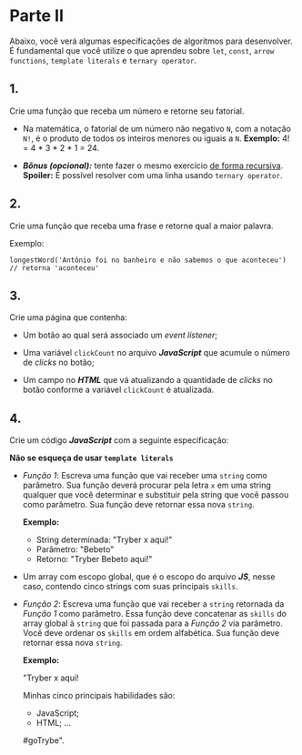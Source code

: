 # Parte II

Abaixo, você verá algumas especificações de algoritmos para desenvolver. É fundamental que você utilize o que aprendeu sobre `let`, `const`, `arrow functions`, `template literals` e `ternary operator`.

## 1.
Crie uma função que receba um número e retorne seu fatorial.

*   Na matemática, o fatorial de um número não negativo `N`, com a notação `N!`, é o produto de todos os inteiros menores ou iguais a `N`. **Exemplo:** 4! = 4 \* 3 \* 2 \* 1 = 24.
    
*   **_Bônus (opcional):_** tente fazer o mesmo exercício [de forma recursiva](http://www.devfuria.com.br/logica-de-programacao/recursividade-fatorial/). **Spoiler:** É possível resolver com uma linha usando `ternary operator`.
    

## 2.
Crie uma função que receba uma frase e retorne qual a maior palavra.

Exemplo:

    longestWord('Antônio foi no banheiro e não sabemos o que aconteceu') // retorna 'aconteceu'

## 3.
Crie uma página que contenha:

*   Um botão ao qual será associado um _event listener_;
    
*   Uma variável `clickCount` no arquivo **_JavaScript_** que acumule o número de _clicks_ no botão;
    
*   Um campo no **_HTML_** que vá atualizando a quantidade de _clicks_ no botão conforme a variável `clickCount` é atualizada.
    

## 4.
Crie um código **_JavaScript_** com a seguinte especificação:

**Não se esqueça de usar `template literals`**

*   _Função 1_: Escreva uma função que vai receber uma `string` como parâmetro. Sua função deverá procurar pela letra `x` em uma string qualquer que você determinar e substituir pela string que você passou como parâmetro. Sua função deve retornar essa nova `string`.
    
    **Exemplo:**
    
    *   String determinada: "Tryber x aqui!"
    *   Parâmetro: "Bebeto"
    *   Retorno: "Tryber Bebeto aqui!"

*   Um array com escopo global, que é o escopo do arquivo **_JS_**, nesse caso, contendo cinco strings com suas principais `skills`.
    
*   _Função 2_: Escreva uma função que vai receber a `string` retornada da _Função 1_ como parâmetro. Essa função deve concatenar as `skills` do array global à `string` que foi passada para a _Função 2_ via parâmetro. Você deve ordenar os `skills` em ordem alfabética. Sua função deve retornar essa nova `string`.
    
    **Exemplo:**
    
    "Tryber x aqui!
    
    Minhas cinco principais habilidades são:
    
    *   JavaScript;
    *   HTML; ...
    
    #goTrybe".